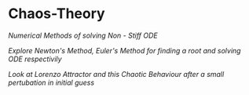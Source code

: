 # Chaos-Theory

*Numerical Methods of solving Non - Stiff ODE*

*Explore Newton's Method, Euler's Method for finding a root and solving ODE respectivily*

*Look at Lorenzo Attractor and this Chaotic Behaviour after a small pertubation in initial guess*
